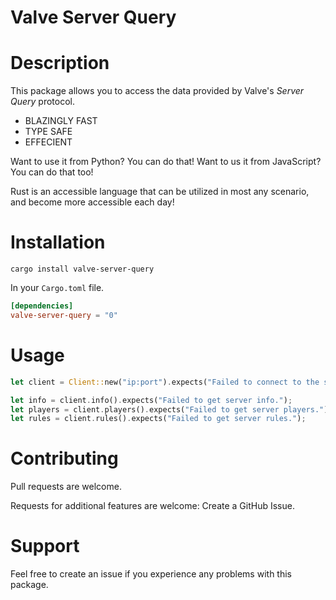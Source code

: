 # Valve Server Query

# Description

This package allows you to access the data provided by Valve's _Server Query_ protocol.

- BLAZINGLY FAST
- TYPE SAFE
- EFFECIENT

Want to use it from Python? You can do that!
Want to us it from JavaScript? You can do that too!

Rust is an accessible language that can be utilized in most any scenario, and become more accessible each day!

# Installation

`cargo install valve-server-query`

In your `Cargo.toml` file.

```toml
[dependencies]
valve-server-query = "0"
```

# Usage

```rust
let client = Client::new("ip:port").expects("Failed to connect to the server.");

let info = client.info().expects("Failed to get server info.");
let players = client.players().expects("Failed to get server players.");
let rules = client.rules().expects("Failed to get server rules.");
```

# Contributing

Pull requests are welcome.

Requests for additional features are welcome: Create a GitHub Issue.

# Support

Feel free to create an issue if you experience any problems with this package.

